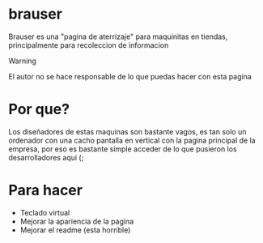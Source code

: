 # brauser
Brauser es una "pagina de aterrizaje" para maquinitas en tiendas, principalmente para recoleccion de informacion
> [!WARNING]
> El autor no se hace responsable de lo que puedas hacer con esta pagina
# Por que?
Los diseñadores de estas maquinas son bastante vagos, es tan solo un ordenador con una cacho pantalla en vertical con la pagina principal de la empresa, por eso es bastante simple acceder de lo que pusieron los desarrolladores aqui (;
# Para hacer
- Teclado virtual
- Mejorar la apariencia de la pagina
- Mejorar el readme (esta horrible)